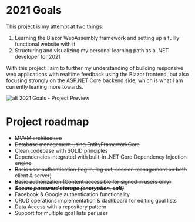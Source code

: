 # 2021 Goals

This project is my attempt at two things:

1. Learning the Blazor WebAssembly framework and setting up a fullly functional website with it
2. Structuring and visualizing my personal learning path as a .NET developer for 2021

With this project I aim to further my understanding of building responsive web applications with realtime feedback using the Blazor frontend, but also focusing strongly on the ASP.NET Core backend side, which is what I am currently leaning more towards.

![alt 2021 Goals - Project Preview](https://i.imgur.com/HJlGPDQ.png)

# Project roadmap

* ~~MVVM architecture~~
* ~~Database management using EntityFrameworkCore~~
* Clean codebase with SOLID principles
* ~~Dependencies integrated with built-in .NET Core Dependency Injection engine~~
* ~~Basic user authentication (log in, log out, session management on both client & server)~~
* ~~Basic authorization (Content accessible for signed in users only)~~
* ~~***Secure password storage (encryption, salt)***~~
* Facebook & Google authentication functionality
* CRUD operations implementation & dashboard for editing goal lists
* Data Access with a repository pattern
* Support for multiple goal lists per user
